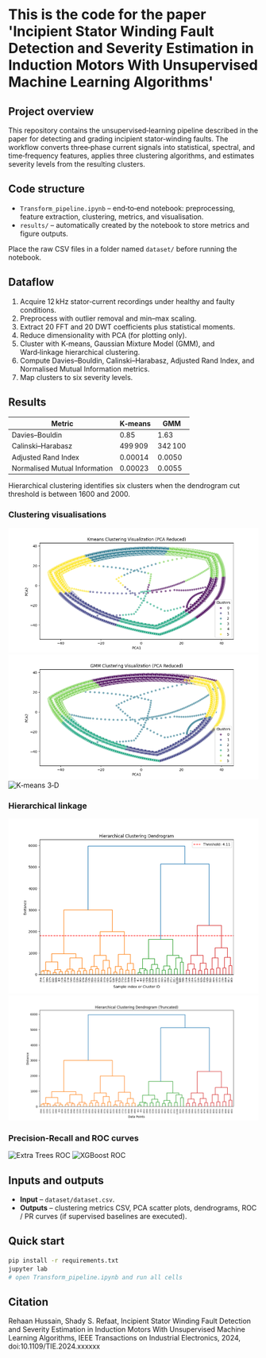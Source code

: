 # This is the code for the paper 'Incipient Stator Winding Fault Detection and Severity Estimation in Induction Motors With Unsupervised Machine Learning Algorithms'

## Project overview
This repository contains the unsupervised‑learning pipeline described in the paper for detecting and grading incipient stator‑winding faults. The workflow converts three‑phase current signals into statistical, spectral, and time‑frequency features, applies three clustering algorithms, and estimates severity levels from the resulting clusters.

## Code structure
* `Transform_pipeline.ipynb` – end‑to‑end notebook: preprocessing, feature extraction, clustering, metrics, and visualisation.
* `results/` – automatically created by the notebook to store metrics and figure outputs.

Place the raw CSV files in a folder named `dataset/` before running the notebook.

## Dataflow
1. Acquire 12 kHz stator‑current recordings under healthy and faulty conditions.  
2. Preprocess with outlier removal and min–max scaling.  
3. Extract 20 FFT and 20 DWT coefficients plus statistical moments.  
4. Reduce dimensionality with PCA (for plotting only).  
5. Cluster with K‑means, Gaussian Mixture Model (GMM), and Ward‑linkage hierarchical clustering.  
6. Compute Davies–Bouldin, Calinski–Harabasz, Adjusted Rand Index, and Normalised Mutual Information metrics.  
7. Map clusters to six severity levels.

## Results
| Metric | K‑means | GMM |
| --- | --- | --- |
| Davies–Bouldin | 0.85 | 1.63 |
| Calinski–Harabasz | 499 909 | 342 100 |
| Adjusted Rand Index | 0.00014 | 0.0050 |
| Normalised Mutual Information | 0.00023 | 0.0055 |

Hierarchical clustering identifies six clusters when the dendrogram cut threshold is between 1600 and 2000.


### Clustering visualisations
![K‑means PCA](/kmeans_pca_visualised.png)
![GMM PCA](/gmm_pca_visualised.png)
![K‑means 3‑D](/kmeans_3dcluster.png)

### Hierarchical linkage
![Full dendrogram](/dendogram.png)
![Truncated dendrogram](/hierarchal_dendogram.png)

### Precision‑Recall and ROC curves
![Extra Trees ROC](/ExtraTrees_ROC_curve.jpeg)
![XGBoost ROC](/XGBoost_ROC_curve.jpeg)


## Inputs and outputs
* **Input** – `dataset/dataset.csv`.  
* **Outputs** – clustering metrics CSV, PCA scatter plots, dendrograms, ROC / PR curves (if supervised baselines are executed).

## Quick start
```bash
pip install -r requirements.txt
jupyter lab
# open Transform_pipeline.ipynb and run all cells
```

## Citation
Rehaan Hussain, Shady S. Refaat, Incipient Stator Winding Fault Detection and Severity Estimation in Induction Motors With Unsupervised Machine Learning Algorithms, IEEE Transactions on Industrial Electronics, 2024, doi:10.1109/TIE.2024.xxxxxx


